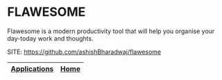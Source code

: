 # FLAWESOME

 Flawesome is a modern productivity tool that will help you organise  your day-today work and thoughts.

 SITE: https://github.com/ashishBharadwaj/flawesome

 | [Applications](https://portable-linux-apps.github.io/apps.html) | [Home](https://portable-linux-apps.github.io)
 | --- | --- |
